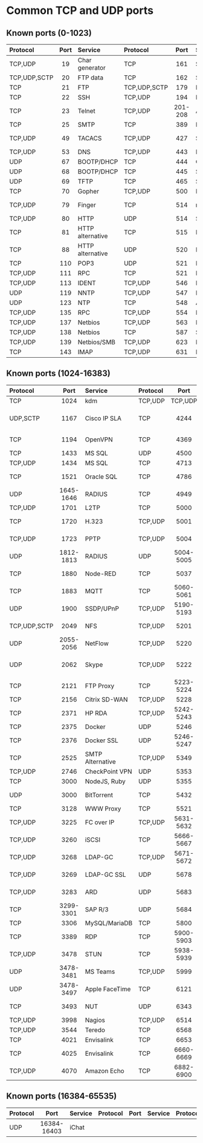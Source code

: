 Common TCP and UDP ports
===
Known ports (0-1023)
---
|Protocol|Port|Service|Protocol|Port|Service|Protocol|Port|Service|
|:---|:---:|:---|:---|:---:|:---|:---|:---:|:---|
TCP,UDP|19|Char generator|TCP|161|SNMP|TCP,UDP|635|NFS
TCP,UDP,SCTP|20|FTP data|TCP|162|SNMP Trap|TCP|636|LDAPS
TCP|21|FTP|TCP,UDP,SCTP|179|BGP|TCP,UDP|689|NMAP
TCP|22|SSH|TCP,UDP|194|IRC|UDP|694|HA-cluster
TCP|23|Telnet|TCP,UDP|201-208|Appletalk|TCP,UDP|703|FortiGate
TCP|25|SMTP|TCP|389|LDAP|TCP,UDP|730|FortiGate
TCP,UDP|49|TACACS|TCP,UDP|427|SLP|TCP,UDP|781-783|HP iLO
TCP,UDP|53|DNS|TCP,UDP|443|HTTPS|UDP|853|DNS/TLS
UDP|67|BOOTP/DHCP|TCP|444|Cisco Webex|TCP,UDP|860|iSCSI
UDP|68|BOOTP/DHCP|TCP|445|SMB|TCP,UDP|861|OWAMP
UDP|69|TFTP|TCP|465|SMTPS|TCP,UDP|862|TWAMP
TCP|70|Gopher|TCP,UDP|500|IPsec/IKE|TCP|873|Rsync
TCP,UDP|79|Finger|TCP|514|rsh|TCP|902-904|VMware
TCP,UDP|80|HTTP|UDP|514|Syslog|TCP|912|APEX
TCP|81|HTTP alternative|TCP|515|Printer|TCP,UDP|913|APEX,VMware
TCP|88|HTTP alternative|UDP|520|RIP|TCP|950|NFS
TCP|110|POP3|UDP|521|RIPng|TCP,UDP|953|DNS/RDNC
TCP,UDP|111|RPC|TCP|521|IRC|TCP,UDP|987|SNMP
TCP,UDP|113|IDENT|TCP,UDP|546|DHCPv6|TCP|990|FTPS
UDP|119|NNTP|TCP,UDP|547|DHCPv6|TCP|993|IMAPS
UDP|123|NTP|TCP|548|AFS|TCP,UDP|994|IRCS
TCP,UDP|135|RPC|TCP,UDP|554|RTSP|TCP|995|POP3S
TCP,UDP|137|Netbios|TCP,UDP|563|NNTPS|
TCP,UDP|138|Netbios|TCP|587|SMTP/STARTTLS|
TCP,UDP|139|Netbios/SMB|TCP,UDP|623|IPMI/BMC|
TCP|143|IMAP|TCP,UDP|631|IPP|


Known ports (1024-16383)
---
|Protocol|Port|Service|Protocol|Port|Service|Protocol|Port|Service|
|:---|:---:|:---|:---|:---:|:---|:---|:---:|:---|
TCP|1024|kdm|TCP,UDP|TCP,UDP|4242-4243|CrashPlan|TCP|7000-7006|AFS
UDP,SCTP|1167|Cisco IP SLA|TCP|4244|Viber|TCP|7070|AnyDesk, RealAudio, RTSP
TCP|1194|OpenVPN|TCP|4369|RabbitMQ, SolarWinds|TCP|7210|SAP MaxDB
TCP|1433|MS SQL|UDP|4500|IPsec|UDP|7351|Meraki
TCP,UDP|1434|MS SQL|TCP|4713|PulseAudio|UDP|7423|ReadyShare
TCP|1521|Oracle SQL|TCP|4786|Cisco Smart Install|TCP|7631|Tesla Messaging
UDP|1645-1646|RADIUS|TCP|4949|Munin|TCP|8000|HTTP Alternative
TCP,UDP|1701|L2TP|TCP|5000|SSDP/UPnP|TCP|8010|FortiGate
TCP|1720|H.323|TCP,UDP|5001|iPerf|TCP|8013-8014|FortiGate
TCP,UDP|1723|PPTP|TCP,UDP|5004|Cisco Webex|TCP|8080-8081|HTTP Alternative
UDP|1812-1813|RADIUS|UDP|5004-5005|RTSP|TCP|8086|InfluxDB
TCP|1880|Node-RED|TCP|5037|Android ADB|TCP|8291-8292|Mikrotik WinBox
TCP|1883|MQTT|TCP|5060-5061|SIP|TCP|8333|Bitcoin
UDP|1900|SSDP/UPnP|TCP,UDP|5190-5193|ICQ, AIM, Apple iChat|TCP|8443|HTTPS alternative
TCP,UDP,SCTP|2049|NFS|TCP,UDP|5201|iPerf3|TCP|8543|Ubiquiti Cloud
UDP|2055-2056|NetFlow|TCP,UDP|5220|iChat|TCP|8544|JSON-RPC
UDP|2062|Skype|TCP,UDP|5222|WhatsApp, Google Talk, iChat|TCP|8728-8729|Mikrotik API
TCP|2121|FTP Proxy|TCP|5223-5224|Apple Notifications|TCP|8843|Ubiquiti Cloud
TCP|2156|Citrix SD-WAN|TCP,UDP|5228|Google Play|TCP|8866|NextPVR
TCP|2371|HP RDA|TCP,UDP|5242-5243|Viber|TCP|8880|Ubiquiti Cloud
TCP|2375|Docker|UDP|5246|FortiGate|TCP|8883|MQTT
TCP|2376|Docker SSL|UDP|5246-5247|CAPWAP|TCP|8889|Splunk
TCP|2525|SMTP Alternative|TCP,UDP|5349|STUNS|TCP|8899|Qnap
TCP,UDP|2746|CheckPoint VPN|UDP|5353|mDNS|TCP|8953|Unbound
TCP|3000|NodeJS, Ruby|UDP|5355|LLMNR|TCP|9030|Tor
UDP|3000|BitTorrent|TCP|5432|PostgreSQL|TCP|9050-9051|Tor
TCP|3128|WWW Proxy|TCP|5521|Skype|TCP|9100|Printer
TCP,UDP|3225|FC over IP|TCP,UDP|5631-5632|pcAnywhere|TCP|9150|Tor
TCP,UDP|3260|iSCSI|TCP|5666-5667|Nagios|TCP|9200|Elasticsearch
TCP,UDP|3268|LDAP-GC|TCP,UDP|5671-5672|RabbitMQ, SolarWinds|TCP|9300|Elasticsearch
TCP,UDP|3269|LDAP-GC SSL|UDP|5678|Mikrotik Discovery|TCP|9324|Google Assistant
TCP,UDP|3283|ARD|UDP|5683|CoAP|TCP|9332-9333|Litecoin
TCP|3299-3301|SAP R/3|UDP|5684|CoAPS|TCP,UDP|9418|Git
TCP|3306|MySQL/MariaDB|TCP|5800|VNC|TCP|9582|FortiGuard
TCP|3389|RDP|TCP|5900-5903|VNC|UDP|9987|Teamspeak
TCP,UDP|3478|STUN|TCP|5938-5939|TeamViewer|TCP|9997-9998|Splunk
UDP|3478-3481|MS Teams|TCP,UDP|5999|CVSup|TCP|10001|Ubiquiti Discovery
UDP|3478-3497|Apple FaceTime|TCP|6121|SPDY|TCP|10050-10052|Zabbix
TCP|3493|NUT|UDP|6343|OpenFlow, NetFlow|TCP,UDP|11000|Cisco BGP
TCP,UDP|3998|Nagios|TCP,UDP|6514|Syslog TLS|TCP,UDP|11112|DICOM
TCP,UDP|3544|Teredo|TCP|6568|AnyDesk|TCP|11143|UniFi
TCP|4021|Envisalink|TCP|6653|OpenFlow|TCP|12489|Nagios
TCP|4025|Envisalink|TCP|6660-6669|IRC|
TCP,UDP|4070|Amazon Echo|TCP|6882-6900|BitTorrent|


Known ports (16384-65535)
---
|Protocol|Port|Service|Protocol|Port|Service|Protocol|Port|Service|
|:---|:---:|:---|:---|:---:|:---|:---|:---:|:---|
UDP|16384-16403|iChat

